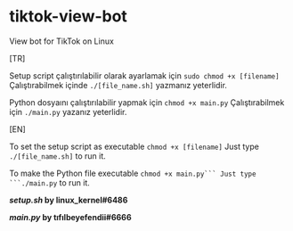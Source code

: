 # tiktok-view-bot
View bot for TikTok on Linux

[TR]

Setup script çalıştırılabilir olarak ayarlamak için ```sudo chmod +x [filename]``` Çalıştırabilmek içinde  ```./[file_name.sh]``` yazmanız yeterlidir.

Python dosyaını çalıştırılabilir yapmak için ```chmod +x main.py``` Çalıştırabilmek için ```./main.py``` yazanız yeterlidir.

[EN]

To set the setup script as executable ```chmod +x [filename]``` Just type  ```./[file_name.sh]``` to run it.

To make the Python file executable ``chmod +x main.py``` Just type ```./main.py`` to run it.



__*setup.sh* by linux_kernel#6486__

__*main.py* by tıfılbeyefendii#6666__
